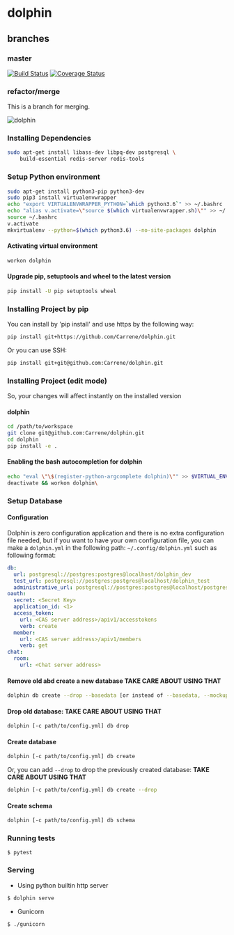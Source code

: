 
dolphin
===
branches
---
### master
[![Build Status](https://travis-ci.com/Carrene/dolphin.svg?token=6WpJ2w8ex7Mp4ndx7xs2&branch=master)](https://travis-ci.com/Carrene/dolphin) 
[![Coverage Status](https://coveralls.io/repos/github/Carrene/dolphin/badge.svg?t=fWXT5d)](https://coveralls.io/github/Carrene/dolphin)

### refactor/merge

This is a branch for merging.

![dolphin](https://www.wildquest.com/wp-content/gallery/wallpapers-2014/September-2017.jpg)

### Installing Dependencies

```bash
sudo apt-get install libass-dev libpq-dev postgresql \
    build-essential redis-server redis-tools
```

### Setup Python environment

```bash
sudo apt-get install python3-pip python3-dev
sudo pip3 install virtualenvwrapper
echo "export VIRTUALENVWRAPPER_PYTHON=`which python3.6`" >> ~/.bashrc
echo "alias v.activate=\"source $(which virtualenvwrapper.sh)\"" >> ~/.bashrc
source ~/.bashrc
v.activate
mkvirtualenv --python=$(which python3.6) --no-site-packages dolphin
```

#### Activating virtual environment

```bash
workon dolphin
```

#### Upgrade pip, setuptools and wheel to the latest version

```bash
pip install -U pip setuptools wheel
```


### Installing Project by pip

You can install by 'pip install' and use https by the following way:

```bash
pip install git+https://github.com/Carrene/dolphin.git
```

Or you can use SSH:

```bash
pip install git+git@github.com:Carrene/dolphin.git 
```


### Installing Project (edit mode)

So, your changes will affect instantly on the installed version

#### dolphin

```bash
cd /path/to/workspace
git clone git@github.com:Carrene/dolphin.git
cd dolphin
pip install -e .
```

#### Enabling the bash autocompletion for dolphin

```bash
echo "eval \"\$(register-python-argcomplete dolphin)\"" >> $VIRTUAL_ENV/bin/postactivate    
deactivate && workon dolphin\
```

### Setup Database

#### Configuration

Dolphin is zero configuration application and there is no extra configuration file needed, but if you want to have your own 
configuration file, you can make a `dolphin.yml` in the following  path: `~/.config/dolphin.yml` such as following format:

```yml
db:
  url: postgresql://postgres:postgres@localhost/dolphin_dev
  test_url: postgresql://postgres:postgres@localhost/dolphin_test
  administrative_url: postgresql://postgres:postgres@localhost/postgres
oauth:
  secret: <Secret Key>
  application_id: <1>
  access_token:
    url: <CAS server address>/apiv1/accesstokens
    verb: create
  member:
    url: <CAS server address>/apiv1/members
    verb: get
chat:
  room:
    url: <Chat server address>  
```

#### Remove old abd create a new database **TAKE CARE ABOUT USING THAT**

```bash
dolphin db create --drop --basedata [or instead of --basedata, --mockup]
```

#### Drop old database: **TAKE CARE ABOUT USING THAT**

```bash
dolphin [-c path/to/config.yml] db drop
```

#### Create database

```bash
dolphin [-c path/to/config.yml] db create
```

Or, you can add `--drop` to drop the previously created database: **TAKE CARE ABOUT USING THAT**

```bash
dolphin [-c path/to/config.yml] db create --drop
```

#### Create schema

```bash
dolphin [-c path/to/config.yml] db schema      
```
### Running tests

    $ pytest

### Serving

- Using python builtin http server

```bash
$ dolphin serve
```    

- Gunicorn

```bash
$ ./gunicorn
```

